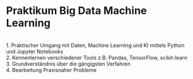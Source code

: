 # Praktikum Big Data Machine Learning
<br>
1. Praktischer Umgang mit Daten, Machine Learning und KI mittels Python und Jupyter Notebooks
<br>
2. Kennenlernen verschiedener Tools z.B. Pandas, TensorFlow, scikit-learn
<br>
3. Grundverständnis über die gängigsten Verfahren
<br>
4. Bearbeitung Praxisnaher Probleme
